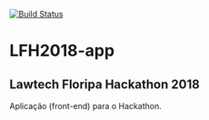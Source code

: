 [![Build Status](https://travis-ci.org/ia-tj/LFH2018-api.svg?branch=master)](https://travis-ci.org/ia-tj/LFH2018-api)

# LFH2018-app

## Lawtech Floripa Hackathon 2018

Aplicação (front-end) para o Hackathon.

